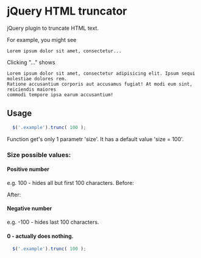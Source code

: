 # jQuery HTML truncator

jQuery plugin to truncate HTML text.

For example, you might see

```hmtl
Lorem ipsum dolor sit amet, consectetur...
```
Clicking "..." shows

```hmtl
Lorem ipsum dolor sit amet, consectetur adipisicing elit. Ipsum sequi molestiae dolores rem.
Ratione accusantium corporis aut accusamus fugiat! At modi eum sint, reiciendis maiores
commodi tempore ipsa earum accusantium!
```
## Usage
```javascript
  $('.example').trunc( 100 );
```
Function get's only 1 parametr 'size'. It has a default value 'size = 100'.

### Size possible values:

#### Positive number 
e.g. 100 - hides all but first 100 characters.
Before:

After:

#### Negative number 
e.g. -100 - hides last 100 characters.

#### 0 - actually does nothing.
```javascript
  $('.example').trunc( 100 );
```
